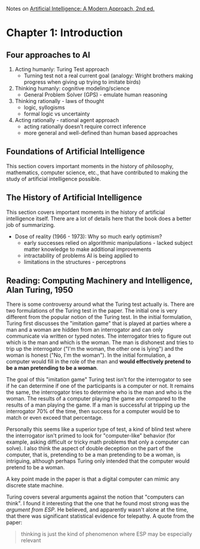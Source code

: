 Notes on [Artificial Intelligence: A Modern Approach, 2nd ed.](http://aima.cs.berkeley.edu/2nd-ed/)

# Chapter 1: Introduction

## Four approaches to AI

1. Acting humanly: Turing Test approach
    * Turning test not a real current goal (analogy: Wright
      brothers making progress when giving up trying to imitate birds)
2. Thinking humanly: cognitive modeling/science
    * General Problem Solver (GPS) - emulate human reasoning
3. Thinking rationally - laws of thought
    * logic, syllogisms
    * formal logic vs uncertainty
4. Acting rationally - rational agent approach
    * acting rationally doesn't require correct inference
    * more general and well-defined than human based approaches

## Foundations of Artificial Intelligence

This section covers important moments in the history of philosophy, mathematics,
computer science, etc., that have contributed to making the study of artificial
intelligence possible.

## The History of Artificial Intelligence

This section covers important moments in the history of artificial intelligence
itself. There are a lot of details here that the book does a better job of
summarizing.

* Dose of reality (1966 - 1973): Why so much early optimism?
    * early successes relied on algorithmic manipulations - lacked subject
      matter knowledge to make additional improvements
    * intractability of problems AI is being applied to
    * limitations in the structures - perceptrons

## Reading: Computing Machinery and Intelligence, Alan Turing, 1950

There is some controversy around what the Turing test actually is. There are two
formulations of the Turing test in the paper. The initial one is very different
from the popular notion of the Turing test. In the initial formulation, Turing
first discusses the "imitation game" that is played at parties where a man and a
woman are hidden from an interrogator and can only communicate via written or
typed notes. The interrogator tries to figure out which is the man and which is
the woman. The man is dishonest and tries to trip up the interrogator ("I'm the
woman, the other one is lying") and the woman is honest ("No, I'm the woman").
In the initial formulation, a computer would fill in the role of the man and
**would effectively pretend to be a man pretending to be a woman**.

The goal of this "imitation game" Turing test isn't for the interrogator to see
if he can determine if one of the participants is a computer or not. It remains
the same, the interrogator tries to determine who is the man and who is the
woman.  The results of a computer playing the game are compared to the results
of a man playing the game.  If a man is successful at tripping up the
interrogator 70% of the time, then success for a computer would be to match or
even exceed that percentage.

Personally this seems like a superior type of test, a kind of blind test where
the interrogator isn't primed to look for "computer-like" behavior (for example,
asking difficult or tricky math problems that only a computer can solve). I also
think the aspect of double deception on the part of the computer, that is,
pretending to be a man pretending to be a woman, is intriguing, although perhaps
Turing only intended that the computer would pretend to be a woman.

A key point made in the paper is that a digital computer can mimic any discrete
state machine.

Turing covers several arguments against the notion that "computers can think". I
found it interesting that the one that he found most strong was the *argument
from ESP*.  He believed, and apparently wasn't alone at the time, that there was
significant statistical evidence for telepathy. A quote from the paper:

> thinking is just the kind of phenomenon where ESP may be especially relevant

